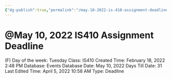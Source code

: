 ```yaml
---
{"dg-publish":true,"permalink":"/may-10-2022-is-410-assignment-deadline/"}
---
```


# @May 10, 2022 IS410 Assignment Deadline

(F) Day of the week: Tuesday
Class: IS410
Created Time: February 18, 2022 2:48 PM
Database: Events Database
Date: May 10, 2022
Days Till Date: 31
Last Edited Time: April 5, 2022 10:58 AM
Type: Deadline